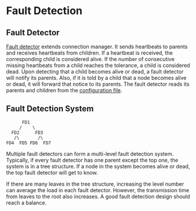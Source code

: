# Fault Detection
## Fault Detector
[Fault detector](../src/FaultDetector.java) extends connection manager. It sends heartbeats to parents and receives heartbeats from children. If a heartbeat is received, the corresponding child is considered alive. If the number of consecutive missing heartbeats from a child reaches the tolerance, a child is considered dead. Upon detecting that a child becomes alive or dead, a fault detector will notify its parents. Also, if it is told by a child that a node becomes alive or dead, it will forward that notice to its parents. The fault detector reads its parents and children from the [configuration file](../conf/fault_detector.conf).

## Fault Detection System
          FD1
         /    \
      FD2      FD3
       /\       /\
    FD4  FD5 FD6  FD7

Multiple fault detectors can form a multi-level fault detection system. Typically, if every fault detector has one parent except the top one, the system is in a tree structure. If a node in the system becomes alive or dead, the top fault detector will get to know.

If there are many leaves in the tree structure, increasing the level number can average the load in each fault detector. However, the transmission time from leaves to the root also increases. A good fault detection design should reach a balance.